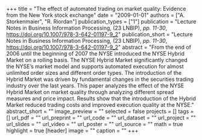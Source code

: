 +++
title = "The effect of automated trading on market quality: Evidence from the New York stock exchange"
date = "2009-01-01"
authors = ["A. Storkenmaier", "R. Riordan"]
publication_types = ["1"]
publication = "Lecture Notes in Business Information Processing, (23 LNBIP), _pp. 11-30_, https://doi.org/10.1007/978-3-642-01197-9_2"
publication_short = "Lecture Notes in Business Information Processing, (23 LNBIP), _pp. 11-30_, https://doi.org/10.1007/978-3-642-01197-9_2"
abstract = "From the end of 2006 until the beginning of 2007 the NYSE introduced the NYSE Hybrid Market on a rolling basis. The NYSE Hybrid Market significantly changed the NYSE’s market model and supports automated execution for almost unlimited order sizes and different order types. The introduction of the Hybrid Market was driven by fundamental changes in the securities trading industry over the last years. This paper analyzes the effect of the NYSE Hybrid Market on market quality through analyzing different spread measures and price impact. Results show that the introduction of the Hybrid Market reduced trading costs and improved execution quality at the NYSE."
abstract_short = ""
image_preview = ""
selected = false
projects = []
tags = []
url_pdf = ""
url_preprint = ""
url_code = ""
url_dataset = ""
url_project = ""
url_slides = ""
url_video = ""
url_poster = ""
url_source = ""
math = true
highlight = true
[header]
image = ""
caption = ""
+++
